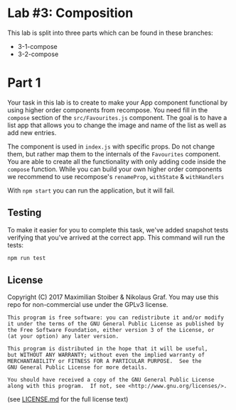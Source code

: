 # Lab #3: Composition

This lab is split into three parts which can be found in these branches:
- 3-1-compose
- 3-2-compose

# Part 1

Your task in this lab is to create to make your App component functional by using higher order components from recompose. You need fill in the `compose` section of the `src/Favourites.js` component. The goal is to have a list app that allows you to change the image and name of the list as well as add new entries.

The component is used in `index.js` with specific props. Do not change them, but rather map them to the internals of the `Favourites` component. You are able to create all the functionality with only adding code inside the `compose` function. While you can build your own higher order components we recommend to use recompose's `renameProp`, `withState` & `withHandlers`

With `npm start` you can run the application, but it will fail.

## Testing

To make it easier for you to complete this task, we've added snapshot tests verifying that you've arrived at the correct app. This command will run the tests:

```sh
npm run test
```

## License

Copyright (C) 2017  Maximilian Stoiber & Nikolaus Graf. You may use this repo for non-commercial use under the GPLv3 license.

```
This program is free software: you can redistribute it and/or modify
it under the terms of the GNU General Public License as published by
the Free Software Foundation, either version 3 of the License, or
(at your option) any later version.

This program is distributed in the hope that it will be useful,
but WITHOUT ANY WARRANTY; without even the implied warranty of
MERCHANTABILITY or FITNESS FOR A PARTICULAR PURPOSE.  See the
GNU General Public License for more details.

You should have received a copy of the GNU General Public License
along with this program.  If not, see <http://www.gnu.org/licenses/>.
```

(see [LICENSE.md](LICENSE.md) for the full license text)
